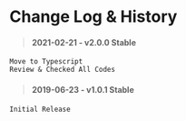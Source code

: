 # Change Log & History

> #### 2021-02-21 - v2.0.0 Stable

	Move to Typescript
	Review & Checked All Codes

> #### 2019-06-23 - v1.0.1 Stable

	Initial Release
